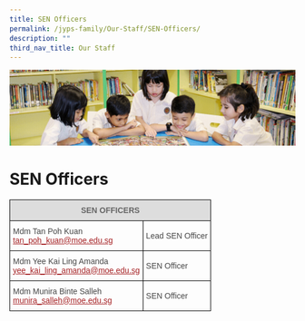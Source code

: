 ```yaml
---
title: SEN Officers
permalink: /jyps-family/Our-Staff/SEN-Officers/
description: ""
third_nav_title: Our Staff
---
```

![](/images/banner.gif)

SEN Officers
============

<style type="text/css">
.tg  {border-collapse:collapse;border-spacing:0;}
.tg td{border-color:black;border-style:solid;border-width:1px;font-family:Arial, sans-serif;font-size:14px;
  overflow:hidden;padding:10px 5px;word-break:normal;}
.tg th{border-color:black;border-style:solid;border-width:1px;font-family:Arial, sans-serif;font-size:14px;
  font-weight:normal;overflow:hidden;padding:10px 5px;word-break:normal;}
.tg .tg-feqv{background-color:#DDD;color:#666;font-weight:bold;text-align:center;vertical-align:middle}
.tg .tg-0lj4{color:#454545;text-align:left;vertical-align:middle}
</style>
<table class="tg">
<thead>
  <tr>
    <th class="tg-feqv" colspan="2"><span style="color:#666;background-color:#DDD"> SEN OFFICERS</span></th>
  </tr>
</thead>
<tbody>
  <tr>
    <td class="tg-0lj4"> Mdm Tan Poh Kuan <br> <a href="mailto:tan_poh_kuan@moe.edu.sg"><span style="text-decoration:underline;color:#A52023">tan_poh_kuan@moe.edu.sg</span></a><br></td>
    <td class="tg-0lj4"> Lead SEN Officer</td>
  </tr>
  <tr>
    <td class="tg-0lj4"> Mdm Yee Kai Ling Amanda<br> <a href="mailto:yee_kai_ling_amanda@moe.edu.sg"><span style="text-decoration:underline;color:#A52023">yee_kai_ling_amanda@moe.edu.sg</span></a> </td>
    <td class="tg-0lj4"> SEN Officer </td>
  </tr>
  <tr>
    <td class="tg-0lj4"> Mdm Munira Binte Salleh<br> <a href="mailto:munira_salleh@moe.edu.sg"><span style="text-decoration:underline;color:#A52023">munira_salleh@moe.edu.sg</span></a><br></td>
    <td class="tg-0lj4"> SEN Officer</td>
  </tr>
</tbody>
</table>
